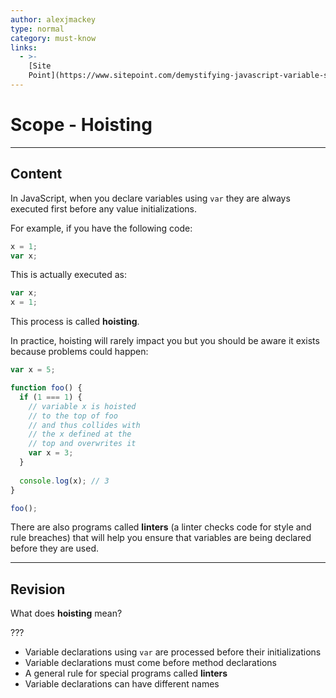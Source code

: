 ```yaml
---
author: alexjmackey
type: normal
category: must-know
links:
  - >-
    [Site
    Point](https://www.sitepoint.com/demystifying-javascript-variable-scope-hoisting/){website}
---
```


# Scope - Hoisting


---

## Content

In JavaScript, when you declare variables using `var` they are always executed first before any value initializations.

For example, if you have the following code:

```javascript
x = 1;
var x;
```

This is actually executed as:

```javascript
var x;
x = 1;
```

This process is called **hoisting**.

In practice, hoisting will rarely impact you but you should be aware it exists because problems could happen:

```js
var x = 5;

function foo() {
  if (1 === 1) {
    // variable x is hoisted
    // to the top of foo
    // and thus collides with
    // the x defined at the
    // top and overwrites it
    var x = 3;
  }
  
  console.log(x); // 3
}

foo();
```

There are also programs called **linters** (a linter checks code for style and rule breaches) that will help you ensure that variables are being declared before they are used.


---

## Revision

What does **hoisting** mean?

???

* Variable declarations using `var` are processed before their initializations
* Variable declarations must come before method declarations
* A general rule for special programs called **linters**
* Variable declarations can have different names
